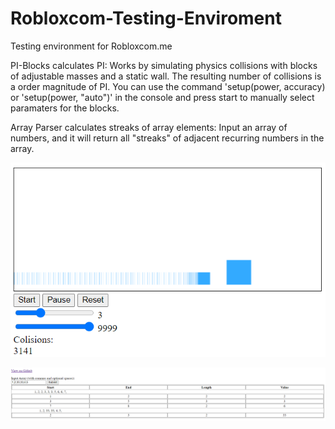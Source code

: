 # Robloxcom-Testing-Enviroment
Testing environment for Robloxcom.me

PI-Blocks calculates PI:
Works by simulating physics collisions with blocks of adjustable masses and a static wall. The resulting number of collisions is a order magnitude of PI. You can use the command 'setup(power, accuracy) or 'setup(power, "auto")' in the console and press start to manually select paramaters for the blocks.

Array Parser calculates streaks of array elements:
Input an array of numbers, and it will return all "streaks" of adjacent recurring numbers in the array.

<a href = "https://robloxcom-corporation.github.io/Robloxcom-Testing-Enviroment/pi-blocks" >![PIBLOCKS](PI.png "PI Blocks Simulation")</a>

<a href = "https://robloxcom-corporation.github.io/Robloxcom-Testing-Enviroment/array" >![ARRAY](streaks.png "Array Parser")</a>